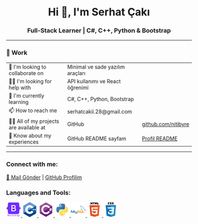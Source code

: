 <h1 align="center">Hi 👋, I'm Serhat Çakı</h1>
<h3 align="center">Full-Stack Learner | C#, C++, Python & Bootstrap</h3>

---

### 💼 Work

<table>
  <tr>
    <td>🤝 I'm looking to collaborate on</td>
    <td>Minimal ve sade yazılım araçları</td>
    <td></td>
  </tr>
  <tr>
    <td>🙋‍♀️ I'm looking for help with</td>
    <td>API kullanımı ve React öğrenimi</td>
    <td></td>
  </tr>
  <tr>
    <td>🌱 I'm currently learning</td>
    <td>C#, C++, Python, Bootstrap</td>
    <td></td>
  </tr>
  <tr>
    <td>📫 How to reach me</td>
    <td>serhatcakii.28@gmail.com</td>
    <td></td>
  </tr>
  <tr>
    <td>👨‍💻 All of my projects are available at</td>
    <td>GitHub</td>
    <td><a href="https://github.com/nitibyre">github.com/nitibyre</a></td>
  </tr>
  <tr>
    <td>📄 Know about my experiences</td>
    <td>GitHub README sayfam</td>
    <td><a href="https://github.com/nitibyre/cakienes">Profil README</a></td>
  </tr>
</table>

---

<h3 align="left">Connect with me:</h3>
<p align="left">
  <a href="mailto:serhatcakix@gmail.com">📧 Mail Gönder</a> |
  <a href="https://github.com/cakienes">GitHub Profilim</a>
</p>

<h3 align="left">Languages and Tools:</h3>
<p align="left">
  <a href="https://getbootstrap.com" target="_blank" rel="noreferrer">
    <img src="https://raw.githubusercontent.com/devicons/devicon/master/icons/bootstrap/bootstrap-plain-wordmark.svg" alt="bootstrap" width="40" height="40"/>
  </a>
  <a href="https://www.w3schools.com/cpp/" target="_blank" rel="noreferrer">
    <img src="https://raw.githubusercontent.com/devicons/devicon/master/icons/cplusplus/cplusplus-original.svg" alt="cplusplus" width="40" height="40"/>
  </a>
  <a href="https://www.w3schools.com/cs/" target="_blank" rel="noreferrer">
    <img src="https://raw.githubusercontent.com/devicons/devicon/master/icons/csharp/csharp-original.svg" alt="csharp" width="40" height="40"/>
  </a>
  <a href="https://www.python.org" target="_blank" rel="noreferrer">
    <img src="https://raw.githubusercontent.com/devicons/devicon/master/icons/python/python-original.svg" alt="python" width="40" height="40"/>
  </a>
  <a href="https://www.mysql.com/" target="_blank" rel="noreferrer">
    <img src="https://raw.githubusercontent.com/devicons/devicon/master/icons/mysql/mysql-original-wordmark.svg" alt="mysql" width="40" height="40"/>
  </a>
  <a href="https://www.w3.org/html/" target="_blank" rel="noreferrer">
    <img src="https://raw.githubusercontent.com/devicons/devicon/master/icons/html5/html5-original-wordmark.svg" alt="html5" width="40" height="40"/>
  </a>
  <a href="https://www.w3schools.com/css/" target="_blank" rel="noreferrer">
    <img src="https://raw.githubusercontent.com/devicons/devicon/master/icons/css3/css3-original-wordmark.svg" alt="css3" width="40" height="40"/>
  </a>
</p>
